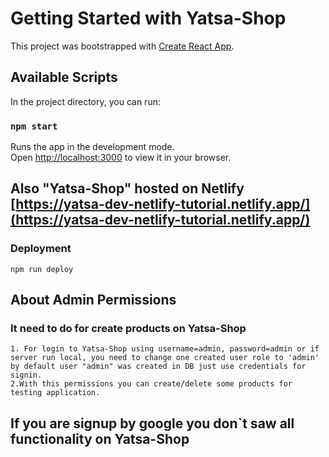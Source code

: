 # Getting Started with Yatsa-Shop

This project was bootstrapped with
[Create React App](https://github.com/facebook/create-react-app).

## Available Scripts

In the project directory, you can run:

### `npm start`

Runs the app in the development mode.\
Open [http://localhost:3000](http://localhost:3000) to view it in your browser.

## Also "Yatsa-Shop" hosted on Netlify [https://yatsa-dev-netlify-tutorial.netlify.app/](https://yatsa-dev-netlify-tutorial.netlify.app/)

### Deployment

`npm run deploy`

## About Admin Permissions

### It need to do for create products on Yatsa-Shop

```
1. For login to Yatsa-Shop using username=admin, password=admin or if server run local, you need to change one created user role to 'admin' by default user "admin" was created in DB just use credentials for signin.
2.With this permissions you can create/delete some products for testing application.

```

## If you are signup by google you don`t saw all functionality on Yatsa-Shop
